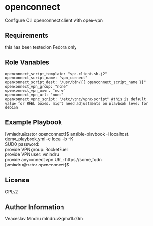 openconnect
=========

Configure CLI openconnect client with open-vpn

Requirements
------------

this has been tested on Fedora only

Role Variables
--------------

    openconnect_script_template: "vpn-client.sh.j2"
    openconnect_script_name: "vpn_connect"
    openconnect_script_dest: "/usr/bin/{{ openconnect_script_name }}"
    openconnect_vpn_group: "none"
    openconnect_vpn_user: "none"
    openconnect_vpn_url: "none"
    openconnect_vpnc_script: "/etc/vpnc/vpnc-script" #this is default value for RHEL boxes, might need adjustments on playbook level for debian

Example Playbook
----------------

[vmindru@zetor openconnect]$ ansible-playbook -i localhost, demo_playbook.yml  -c local -b -K                                                                                                                      
SUDO password:                                                                                                                                                                                                     
provide VPN group: RocketFuel                                                                                                                                                                                      
provide VPN user: vmindru                                                                                                                                                                                          
provide anyconnect vpn URL: https://some_fqdn           
[vmindru@zetor openconnect]$

License
-------

GPLv2

Author Information
------------------
Veaceslav Mindru m1ndruvXgma1l.c0m
